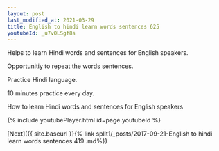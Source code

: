 ```yaml
---
layout: post
last_modified_at: 2021-03-29
title: English to hindi learn words sentences 625 
youtubeId: _u7vOLSgf8s
---
```

 
 
Helps to learn Hindi words and sentences for English speakers.

Opportunitiy to repeat the words sentences. 

Practice Hindi language. 
 
10 minutes practice every day. 
 
How to learn Hindi words and sentences for English speakers 
 
{% include youtubePlayer.html id=page.youtubeId %}
 
 
[Next]({{ site.baseurl }}{% link  split1/_posts/2017-09-21-English to hindi learn words sentences 419 .md%})
 

